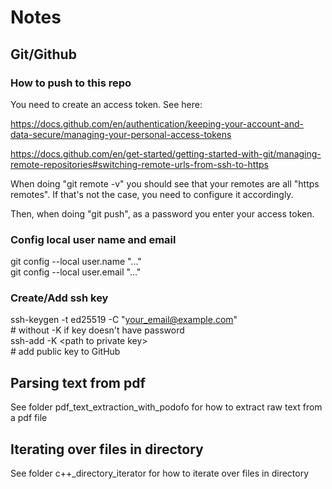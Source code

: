 # Notes

## Git/Github

### How to push to this repo

You need to create an access token. See here:

https://docs.github.com/en/authentication/keeping-your-account-and-data-secure/managing-your-personal-access-tokens

https://docs.github.com/en/get-started/getting-started-with-git/managing-remote-repositories#switching-remote-urls-from-ssh-to-https

When doing "git remote -v" you should see that your remotes are all "https remotes". If that's not the case, you need to configure it accordingly.

Then, when doing "git push", as a password you enter your access token.

### Config local user name and email

git config --local user.name "..."  
git config --local user.email "..."

### Create/Add ssh key

ssh-keygen -t ed25519 -C "your_email@example.com"  
\# without -K if key doesn't have password  
ssh-add -K \<path to private key\>  
\# add public key to GitHub  

## Parsing text from pdf

See folder pdf_text_extraction_with_podofo for how to extract raw text from a pdf file  

## Iterating over files in directory

See folder c++_directory_iterator for how to iterate over files in directory  



